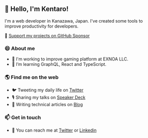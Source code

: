 ## 👋 Hello, I'm Kentaro!
I'm a web developer in Kanazawa, Japan. I've created some tools to improve productivity for developers.

💖 [Support my projects on GitHub Sponsor](https://github.com/sponsors/kentaro-m)

### 😄 About me 
- 🔭 I'm working to improve gaming platform at EXNOA LLC.
- 🌱 I’m learning GraphQL, React and TypeScript.

### 🌎 Find me on the web
- 🐦 Tweeting my daily life on [Twitter](https://twitter.com/_kentaro_m)
- 🎙️ Sharing my talks on [Speaker Deck](https://speakerdeck.com/kentarom/)
- 📝 Writing technical articles on [Blog](https://blog.kentarom.com/)

### 📫 Get in touch
- 📧 You can reach me at [Twitter](https://twitter.com/_kentaro_m) or [Linkedin](https://www.linkedin.com/in/kentarom/)

